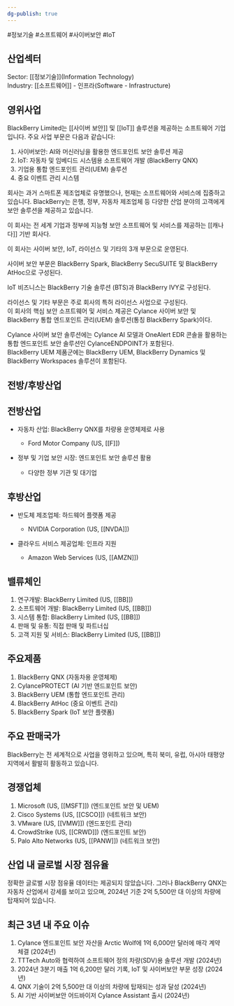 ```yaml
---
dg-publish: true
---
```

#정보기술 #소프트웨어 #사이버보안 #IoT

## 산업섹터

Sector: [[정보기술]](Information Technology)  
Industry: [[소프트웨어]] - 인프라(Software - Infrastructure)

## 영위사업

BlackBerry Limited는 [[사이버 보안]] 및 [[IoT]] 솔루션을 제공하는 소프트웨어 기업입니다. 주요 사업 부문은 다음과 같습니다:

1. 사이버보안: AI와 머신러닝을 활용한 엔드포인트 보안 솔루션 제공
2. IoT: 자동차 및 임베디드 시스템용 소프트웨어 개발 (BlackBerry QNX)
3. 기업용 통합 엔드포인트 관리(UEM) 솔루션
4. 중요 이벤트 관리 시스템

회사는 과거 스마트폰 제조업체로 유명했으나, 현재는 소프트웨어와 서비스에 집중하고 있습니다. BlackBerry는 은행, 정부, 자동차 제조업체 등 다양한 산업 분야의 고객에게 보안 솔루션을 제공하고 있습니다.

이 회사는 전 세계 기업과 정부에 지능형 보안 소프트웨어 및 서비스를 제공하는 [[캐나다]] 기반 회사다.  

이 회사는 사이버 보안, IoT, 라이선스 및 기타의 3개 부문으로 운영된다.  
  
사이버 보안 부문은 BlackBerry Spark, BlackBerry SecuSUITE 및 BlackBerry AtHoc으로 구성된다.  

IoT 비즈니스는 BlackBerry 기술 솔루션 (BTS)과 BlackBerry IVY로 구성된다.  
  
라이선스 및 기타 부문은 주로 회사의 특허 라이선스 사업으로 구성된다.  
이 회사의 핵심 보안 소프트웨어 및 서비스 제공은 Cylance 사이버 보안 및 BlackBerry 통합 엔드포인트 관리(UEM) 솔루션(통칭 BlackBerry Spark)이다.  
  
Cylance 사이버 보안 솔루션에는 Cylance AI 모델과 OneAlert EDR 콘솔을 활용하는 통합 엔드포인트 보안 솔루션인 CylanceENDPOINT가 포함된다.  
BlackBerry UEM 제품군에는 BlackBerry UEM, BlackBerry Dynamics 및 BlackBerry Workspaces 솔루션이 포함된다.

## 전방/후방산업

## 전방산업

- 자동차 산업: BlackBerry QNX를 차량용 운영체제로 사용
    
    - Ford Motor Company (US, [[F]])
    
- 정부 및 기업 보안 시장: 엔드포인트 보안 솔루션 활용
    
    - 다양한 정부 기관 및 대기업
    

## 후방산업

- 반도체 제조업체: 하드웨어 플랫폼 제공
    
    - NVIDIA Corporation (US, [[NVDA]])
    
- 클라우드 서비스 제공업체: 인프라 지원
    
    - Amazon Web Services (US, [[AMZN]])
    

## 밸류체인

1. 연구개발: BlackBerry Limited (US, [[BB]])
2. 소프트웨어 개발: BlackBerry Limited (US, [[BB]])
3. 시스템 통합: BlackBerry Limited (US, [[BB]])
4. 판매 및 유통: 직접 판매 및 파트너십
5. 고객 지원 및 서비스: BlackBerry Limited (US, [[BB]])

## 주요제품

1. BlackBerry QNX (자동차용 운영체제)
2. CylancePROTECT (AI 기반 엔드포인트 보안)
3. BlackBerry UEM (통합 엔드포인트 관리)
4. BlackBerry AtHoc (중요 이벤트 관리)
5. BlackBerry Spark (IoT 보안 플랫폼)

## 주요 판매국가

BlackBerry는 전 세계적으로 사업을 영위하고 있으며, 특히 북미, 유럽, 아시아 태평양 지역에서 활발히 활동하고 있습니다.

## 경쟁업체

1. Microsoft (US, [[MSFT]]) (엔드포인트 보안 및 UEM)
2. Cisco Systems (US, [[CSCO]]) (네트워크 보안)
3. VMware (US, [[VMW]]) (엔드포인트 관리)
4. CrowdStrike (US, [[CRWD]]) (엔드포인트 보안)
5. Palo Alto Networks (US, [[PANW]]) (네트워크 보안)

## 산업 내 글로벌 시장 점유율

정확한 글로벌 시장 점유율 데이터는 제공되지 않았습니다. 그러나 BlackBerry QNX는 자동차 산업에서 강세를 보이고 있으며, 2024년 기준 2억 5,500만 대 이상의 차량에 탑재되어 있습니다.

## 최근 3년 내 주요 이슈

1. Cylance 엔드포인트 보안 자산을 Arctic Wolf에 1억 6,000만 달러에 매각 계약 체결 (2024년)
2. TTTech Auto와 협력하여 소프트웨어 정의 차량(SDV)용 솔루션 개발 (2024년)
3. 2024년 3분기 매출 1억 6,200만 달러 기록, IoT 및 사이버보안 부문 성장 (2024년)
4. QNX 기술이 2억 5,500만 대 이상의 차량에 탑재되는 성과 달성 (2024년)
5. AI 기반 사이버보안 어드바이저 Cylance Assistant 출시 (2024년)